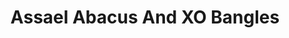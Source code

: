 ---
title: Assael Abacus And XO Bangles
description: |
  Abacus I and II bangles and cuffs were inspired by the ancient counting frame, the Pearls in these bangles slide back and forth as you move. The X & O Bangle in the center is a new addition to the Essential collection. All bangles are set in 18K Yellow Gold.
specs: |
images:
  - image_path: /uploads/assael-abacus-and-xo-bangles.jpg
_category:
order: 7
categories:
  - bracelets
---